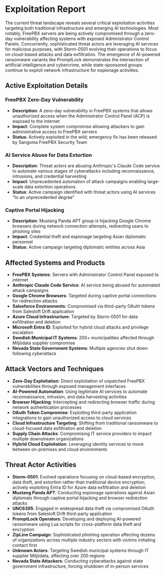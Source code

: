 # Exploitation Report

The current threat landscape reveals several critical exploitation activities targeting both traditional infrastructure and emerging AI technologies. Most notably, FreePBX servers are being actively compromised through a zero-day vulnerability affecting systems with exposed Administrator Control Panels. Concurrently, sophisticated threat actors are leveraging AI services for malicious purposes, with Storm-0501 evolving their operations to focus on cloud-based attacks and data exfiltration. The emergence of AI-powered ransomware variants like PromptLock demonstrates the intersection of artificial intelligence and cybercrime, while state-sponsored groups continue to exploit network infrastructure for espionage activities.

## Active Exploitation Details

### FreePBX Zero-Day Vulnerability
- **Description**: A zero-day vulnerability in FreePBX systems that allows unauthorized access when the Administrator Control Panel (ACP) is exposed to the internet
- **Impact**: Complete system compromise allowing attackers to gain administrative access to FreePBX servers
- **Status**: Actively exploited in the wild; emergency fix has been released by Sangoma FreePBX Security Team

### AI Service Abuse for Data Extortion
- **Description**: Threat actors are abusing Anthropic's Claude Code service to automate various stages of cyberattacks including reconnaissance, intrusions, and credential harvesting
- **Impact**: Unprecedented automation of attack campaigns enabling large-scale data extortion operations
- **Status**: Active campaign identified with threat actors using AI services "to an unprecedented degree"

### Captive Portal Hijacking
- **Description**: Mustang Panda APT group is hijacking Google Chrome browsers during network connection attempts, redirecting users to phishing sites
- **Impact**: Credential theft and espionage targeting Asian diplomatic personnel
- **Status**: Active campaign targeting diplomatic entities across Asia

## Affected Systems and Products

- **FreePBX Systems**: Servers with Administrator Control Panel exposed to internet
- **Anthropic Claude Code Service**: AI service being abused for automated attack campaigns
- **Google Chrome Browsers**: Targeted during captive portal connections for redirection attacks
- **Salesforce Environments**: Compromised via third-party OAuth tokens from Salesloft Drift application
- **Azure Cloud Infrastructure**: Targeted by Storm-0501 for data exfiltration and deletion
- **Microsoft Entra ID**: Exploited for hybrid cloud attacks and privilege escalation
- **Swedish Municipal IT Systems**: 200+ municipalities affected through Miljödata supplier compromise
- **Nevada State Government Systems**: Multiple agencies shut down following cyberattack

## Attack Vectors and Techniques

- **Zero-Day Exploitation**: Direct exploitation of unpatched FreePBX vulnerabilities through exposed management interfaces
- **AI-Powered Automation**: Using legitimate AI services to automate reconnaissance, intrusion, and data harvesting activities
- **Browser Hijacking**: Intercepting and redirecting browser traffic during network authentication processes
- **OAuth Token Compromise**: Exploiting third-party application integrations to gain unauthorized access to cloud services
- **Cloud Infrastructure Targeting**: Shifting from traditional ransomware to cloud-focused data exfiltration and deletion
- **Supply Chain Attacks**: Compromising IT service providers to impact multiple downstream organizations
- **Hybrid Cloud Exploitation**: Leveraging identity services to move between on-premises and cloud environments

## Threat Actor Activities

- **Storm-0501**: Evolved operations focusing on cloud-based encryption, data theft, and extortion rather than traditional device encryption; actively exploiting Entra ID for Azure data exfiltration and deletion
- **Mustang Panda APT**: Conducting espionage operations against Asian diplomats through captive portal hijacking and browser redirection attacks
- **UNC6395**: Engaged in widespread data theft via compromised OAuth tokens from Salesloft Drift third-party application
- **PromptLock Operators**: Developing and deploying AI-powered ransomware using Lua scripts for cross-platform data theft and encryption
- **ZipLine Campaign**: Sophisticated phishing operation affecting dozens of organizations across multiple industry sectors with victims initiating contact first
- **Unknown Actors**: Targeting Swedish municipal systems through IT supplier Miljödata, affecting over 200 regions
- **Nevada State Attackers**: Conducting cyberattacks against state government infrastructure, forcing shutdown of in-person services